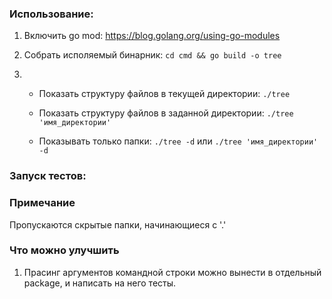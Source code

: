 ### Использование:

1. Включить go mod: https://blog.golang.org/using-go-modules

2. Собрать исполяемый бинарник:
`cd cmd && go build -o tree`

3. * Показать структуру файлов в текущей директории: `./tree`

    * Показать структуру файлов в заданной директории: `./tree 'имя_директории'`

    * Показывать только папки: `./tree -d` или `./tree 'имя_директории' -d`
    
### Запуск тестов:

### Примечание

Пропускаются скрытые папки, начинающиеся с '.'

### Что можно улучшить

1. Прасинг аргументов командной строки можно вынести в отдельный package, и написать на него тесты.